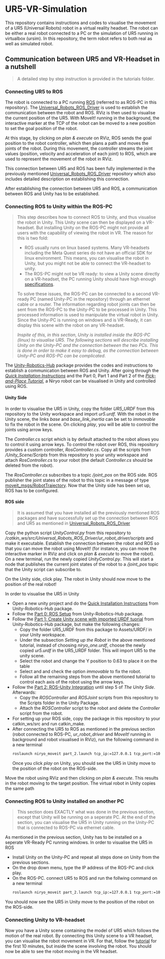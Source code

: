 # UR5-VR-Simulation
This repository contains instructions and codes to visualise the movement of a UR5 (Universal Robots) robot in a virtual reality headset. The robot can be either a real robot connected to a PC or the simulation of UR5 running in virtualbox (ursim). In this repository, the term robot refers to both real as well as simulated robot.
## Communication between UR5 and VR-Headset in a nutshell
> A detailed step by step instruction is provided in the tutorials folder.
### Connecting UR5 to ROS
The robot is connected to a PC running [ROS](https://wiki.ros.org/noetic) (referred to as ROS-PC in this repository). The [Universal_Robots_ROS_Driver](https://github.com/UniversalRobots/Universal_Robots_ROS_Driver) is used to establish the communication between the robot and ROS. RViz is then used to visualise the current position of the UR5. With MoveIt! running in the background, the interactive marker at the TCP of the robot can be moved to a new position to set the goal position of the robot. 

At this stage, by clicking on *plan & execute* on RViz, ROS sends the goal position to the robot controller, which then plans a path and moves the joints of the robot. During this movement, the controller streams the joint values (position, velocity and acceleration of each joint) to ROS, which are used to represent the movement of the robot in RViz.

This connection between UR5 and ROS has been fully implemented in the previously mentioned [Universal_Robots_ROS_Driver](https://github.com/UniversalRobots/Universal_Robots_ROS_Driver) repository which also includes detailed description on establishing this connection.

After establishing the connection between UR5 and ROS, a communication between ROS and Unity has to be established.
### Connecting ROS to Unity within the ROS-PC
>This step describes how to connect ROS to Unity, and thus visualise the robot in Unity. This Unity scene can then be displayed on a VR-headset. But installing Unity on the ROS-PC might not provide all users with the capability of viewing the robot in VR. The reason for this is two fold:
> - ROS usually runs on linux based systems. Many VR-headsets including the Meta Quest series do not have an official SDK for linux environment. This means, you can visualise the robot in Unity, but you might not be able to connect the VR-headset to unity.
> - The ROS-PC might not be VR ready: to view a Unity scene directly on a VR-headset, the PC running Unity should have high enough [specifications](https://help.irisvr.com/hc/en-us/articles/213711747-Recommended-VR-Ready-Computers).
>
> To solve these issues, the ROS-PC can be connected to a second VR-ready PC (named Unity-PC in the repository) through an ethernet cable or a router. The information regarding robot joints can then be sent from the ROS-PC to the Unity-PC to be processed in Unity. This processed information is used to manipulate the virtual robot in Unity. Since the Unity-PC is running on windows and is VR-Ready, it can display this scene with the robot on any VR-headset.
>
> *Inspite of this, in this section, Unity is installed inside the ROS-PC (linux) to visualise UR5. The following sections will describe installing Unity on the Unity-PC and the connection between the two PCs. This is done in order to make it easy to debug, as the connection between Unity-PC and ROS-PC can be complicated*.

The [Unity-Robotics-Hub](https://github.com/Unity-Technologies/Unity-Robotics-Hub) package provides the codes and instructions to establish a communication between ROS and Unity. After going through the [*Quick Installation Instructions*](https://github.com/Unity-Technologies/Unity-Robotics-Hub/blob/main/tutorials/quick_setup.md) and the Part 0, Part 1 and Part 2 of the [*Pick-and-Place Tutorial*](https://github.com/Unity-Technologies/Unity-Robotics-Hub/blob/main/tutorials/pick_and_place/README.md), a Niryo robot can be visualised in Unity and controlled using ROS.
#### Unity Side
In order to visualise the UR5 in Unity, copy the folder *UR5_URDF* from this repository to the Unity workspace and import *ur5.urdf*. With the robot in the Unity scene, the links *base* and *base_link_inertia* can be set to *immovable* to fix the robot in the scene. On clicking *play*, you will be able to control the joints using arrow keys.

The *Controller.cs* script which is by default attached to the robot allows you to control it using arrow keys. To control the robot over ROS, this repository provides a custom controller, *RosController.cs*. Copy all the scripts from */Unity_Scene/Scripts* from this repository to your unity workspace and attach *RosController.cs* to your robot (the default *Controller.cs* should be deleted from the robot).

The *RosController.cs* subscribes to a topic */joint_pos* on the ROS side. ROS publisher the joint states of the robot to this topic in a message of type [moveit_msgs/RobotTrajectory](http://docs.ros.org/en/noetic/api/moveit_msgs/html/msg/RobotTrajectory.html). Now that the Unity side has been set up, ROS has to be configured.

#### ROS side
> It is assumed that you have installed all the previously mentioned ROS packages and have successfully set up the connection between ROS and UR5 as mentioned in [Universal_Robots_ROS_Driver](https://github.com/UniversalRobots/Universal_Robots_ROS_Driver)

Copy the python script *UnityControl.py* from this repository to */catkin_ws/src/Universal_Robots_ROS_Driver/ur_robot_driver/scripts* and make it executable. Establish the connection between the robot and ROS so that you can move the robot using MoveIt! (for instance, you can move the interactive marker in RViz and click on *plan & execute* to move the robot). On a new terminal, run the newly copied *UnityControl.py*. This will start a node that publishes the current joint states of the robot to a */joint_pos* topic that the Unity script can subscribe to.

On the Unity side, click play. The robot in Unity should now move to the position of the real robot!

In order to visualise the UR5 in Unity
- Open a new unity project and do the [Quick Installation Instructions](https://github.com/Unity-Technologies/Unity-Robotics-Hub/blob/main/tutorials/quick_setup.md) from Unity-Robotics-Hub package.
- Follow the [Part 0: ROS Setup](https://github.com/Unity-Technologies/Unity-Robotics-Hub/blob/main/tutorials/pick_and_place/0_ros_setup.md) from Unity-Robotics-Hub package.
- Follow the [Part 1: Create Unity scene with imported URDF tuorial](https://github.com/Unity-Technologies/Unity-Robotics-Hub/blob/main/tutorials/pick_and_place/1_urdf.md) from Unity-Robotics-Hub package, but make the following changes:
   - Copy the folder UR5_URDF from this package to Assets/URDF/ in your Unity workspace.
   - Under the subsection *Setting up the Robot* in the above mentioned tutorial, instead of choosing *niryo_one.urdf*, choose the newly copied *ur5.urdf* in the UR5_URDF folder. This will import UR5 to the unity scene.
   - Select the robot and change the Y position to 0.63 to place it on the table
   - Select and and check the option *immovable* to fix the robot.
   - Follow all the remaining steps from the above mentioned tutorial to control each axis of the robot using the arrow keys.
- Follow the [Part 2: ROS–Unity Integration](https://github.com/Unity-Technologies/Unity-Robotics-Hub/blob/main/tutorials/pick_and_place/0_ros_setup.md) until step 5 of *The Unity Side*. Afterwards:
  - Copy the *ROSController* and *ROSJoint* scripts from this repository to the Scripts folder in the Unity Package.
  - Attach the *ROSController* script to the robot and delete the *Controller* script from the robot.
- For setting up your ROS side, copy the package in this repository to your catkin_ws/src and run catkin_make.
- After connecting the UR5 to ROS as mentioned in the previous section (robot connected to ROS-PC, *ur_robot_driver* and *MoveIt!* running in background and robot visualised in RViz), run the following command in a new terminal
    ```bash
   roslaunch niryo_moveit part_2.launch tcp_ip:=127.0.0.1 tcp_port:=10005
   ```
  Once you click *play* on Unity, you should see the UR5 in Unity move to the position of the robot on the ROS-side.

Move the robot using RViz and then clicking on *plan & execute*. This results in the robot moving to the target position. The virtual robot in Unity copies the same path
### Connecting ROS to Unity installed on another PC
> This section does EXACTLY what was done in the previous section, except that Unity will be running on a seperate PC. At the end of the section, you can visualise the UR5 in Unity running on the Unity-PC that is connected to ROS-PC via ethernet cable.

As mentioned in the previous section, Unity has to be installed on a seperate VR-Ready PC running windows. In order to visualise the UR5 in ROS
- Install Unity on the Unity-PC and repeat all steps done on Unity from the previous sections.
- On the drop down menu, type the IP address of the ROS-PC and click play.
- On the ROS-PC. connect UR5 to ROS and run the follwing command on a new terminal
     ```bash
   roslaunch niryo_moveit part_2.launch tcp_ip:=127.0.0.1 tcp_port:=10005
   ```
You should now see the UR5 in Unity move to the position of the robot on the ROS-side.

### Connecting Unity to VR-headset
Now you have a Unity scene containing the model of UR5 which follows the motion of the real robot. By connecting this Unity scene to a VR headset, you can visualise the robot movement in VR. For that, follow the [tutorial](https://youtu.be/HhtTtvBF5bI) for the first 10 minutes, but inside the scene involving the robot. You should now be able to see the robot moving in the VR headset.

